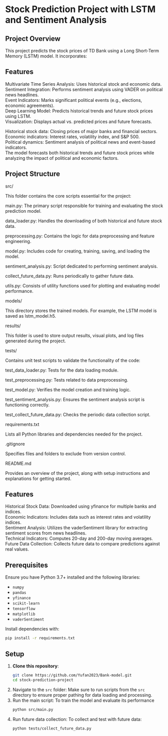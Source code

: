 #  Stock Prediction Project with LSTM and Sentiment Analysis 


## Project Overview
This project predicts the stock prices of TD Bank using a Long Short-Term Memory (LSTM) model. It incorporates:

## Features
Multivariate Time Series Analysis: Uses historical stock and economic data. <br>
Sentiment Integration: Performs sentiment analysis using VADER on political news headlines.<br>
Event Indicators: Marks significant political events (e.g., elections, economic agreements).<br>
Deep Learning Model: Predicts historical trends and future stock prices using LSTM.<br>
Visualization: Displays actual vs. predicted prices and future forecasts.<br>

Historical stock data: Closing prices of major banks and financial sectors.<br>
Economic indicators: Interest rates, volatility index, and S&P 500.<br>
Political dynamics: Sentiment analysis of political news and event-based indicators.<br>
The model forecasts both historical trends and future stock prices while analyzing the impact of political and economic factors.<br>

## Project Structure

src/

This folder contains the core scripts essential for the project:

main.py: The primary script responsible for training and evaluating the stock prediction model.

data_loader.py: Handles the downloading of both historical and future stock data.

preprocessing.py: Contains the logic for data preprocessing and feature engineering.

model.py: Includes code for creating, training, saving, and loading the model.

sentiment_analysis.py: Script dedicated to performing sentiment analysis.

collect_future_data.py: Runs periodically to gather future data.

utils.py: Consists of utility functions used for plotting and evaluating model performance.

models/

This directory stores the trained models. For example, the LSTM model is saved as lstm_model.h5.

results/

This folder is used to store output results, visual plots, and log files generated during the project.

tests/

Contains unit test scripts to validate the functionality of the code:

test_data_loader.py: Tests for the data loading module.

test_preprocessing.py: Tests related to data preprocessing.

test_model.py: Verifies the model creation and training logic.

test_sentiment_analysis.py: Ensures the sentiment analysis script is functioning correctly.

test_collect_future_data.py: Checks the periodic data collection script.

requirements.txt

Lists all Python libraries and dependencies needed for the project.

.gitignore

Specifies files and folders to exclude from version control.

README.md

Provides an overview of the project, along with setup instructions and explanations for getting started.


## Features
Historical Stock Data: Downloaded using yfinance for multiple banks and indices. <br>
Economic Indicators: Includes data such as interest rates and volatility indices. <br>
Sentiment Analysis: Utilizes the vaderSentiment library for extracting sentiment scores from news headlines. <br>
Technical Indicators: Computes 20-day and 200-day moving averages. <br>
Future Data Collection: Collects future data to compare predictions against real values. <br>

## Prerequisites

Ensure you have Python 3.7+ installed and the following libraries:

* `numpy`
* `pandas`
* `yfinance`
* `scikit-learn`
* `tensorflow`
* `matplotlib`
* `vaderSentiment`

Install dependencies with:
```bash
pip install -r requirements.txt
```

## Setup

1. **Clone this repository**:
   ```bash
   git clone https://github.com/Yufan2023/Bank-model.git
   cd stock-prediction-project
   ```
2. Navigate to the `src` folder: Make sure to run scripts from the `src` directory to ensure proper pathing for data loading and processing.
3. Run the main script: To train the model and evaluate its performance
   ```bash
   python src/main.py
   ```
4. Run future data collection: To collect and test with future data:
   ```bash
   python tests/collect_future_data.py
   ```


   








